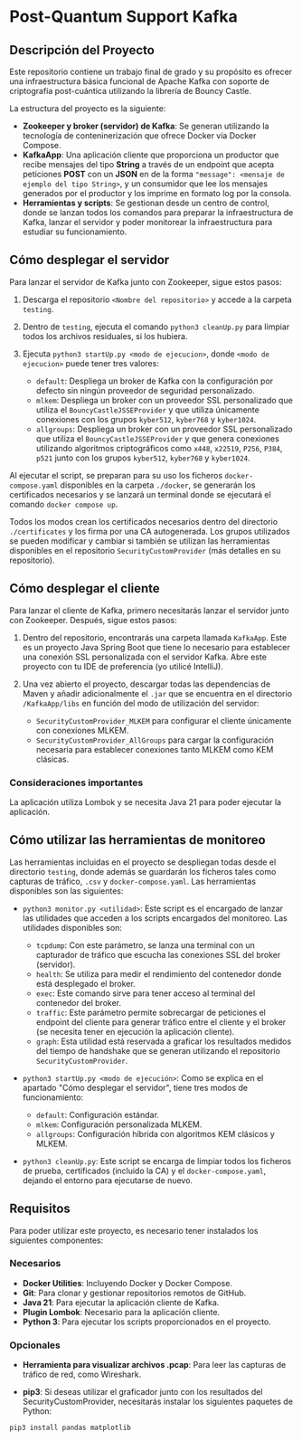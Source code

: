# Post-Quantum Support Kafka

## Descripción del Proyecto

Este repositorio contiene un trabajo final de grado y su propósito es ofrecer una infraestructura básica funcional de Apache Kafka con soporte de criptografía post-cuántica utilizando la librería de Bouncy Castle. 

La estructura del proyecto es la siguiente:

- **Zookeeper y broker (servidor) de Kafka**: Se generan utilizando la tecnología de conteninerización que ofrece Docker vía Docker Compose.
- **KafkaApp**: Una aplicación cliente que proporciona un productor que recibe mensajes del tipo **String** a través de un endpoint que acepta peticiones **POST** con un **JSON** en de la forma `"message": <mensaje de ejemplo del tipo String>`, y un consumidor que lee los mensajes generados por el productor y los imprime en formato log por la consola.
- **Herramientas y scripts**: Se gestionan desde un centro de control, donde se lanzan todos los comandos para preparar la infraestructura de Kafka, lanzar el servidor y poder monitorear la infraestructura para estudiar su funcionamiento.

## Cómo desplegar el servidor

Para lanzar el servidor de Kafka junto con Zookeeper, sigue estos pasos:

1. Descarga el repositorio `<Nombre del repositorio>` y accede a la carpeta `testing`.

2. Dentro de `testing`, ejecuta el comando `python3 cleanUp.py` para limpiar todos los archivos residuales, si los hubiera.

3. Ejecuta `python3 startUp.py <modo de ejecucion>`, donde `<modo de ejecucion>` puede tener tres valores:

    - `default`: Despliega un broker de Kafka con la configuración por defecto sin ningún proveedor de seguridad personalizado. 
    - `mlkem`: Despliega un broker con un proveedor SSL personalizado que utiliza el `BouncyCastleJSSEProvider` y que utiliza únicamente conexiones con los grupos `kyber512`, `kyber768` y `kyber1024`.
    - `allgroups`: Despliega un broker con un proveedor SSL personalizado que utiliza el `BouncyCastleJSSEProvider` y que genera conexiones utilizando algoritmos criptográficos como `x448`, `x22519`, `P256`, `P384`, `p521` junto con los grupos `kyber512`, `kyber768` y `kyber1024`.

Al ejecutar el script, se preparan para su uso los ficheros `docker-compose.yaml` disponibles en la carpeta `./docker`, se generarán los certificados necesarios y se lanzará un terminal donde se ejecutará el comando `docker compose up`.

Todos los modos crean los certificados necesarios dentro del directorio `./certificates` y los firma por una CA autogenerada. Los grupos utilizados se pueden modificar y cambiar si también se utilizan las herramientas disponibles en el repositorio `SecurityCustomProvider` (más detalles en su repositorio).

## Cómo desplegar el cliente

Para lanzar el cliente de Kafka, primero necesitarás lanzar el servidor junto con Zookeeper. Después, sigue estos pasos:

1. Dentro del repositorio, encontrarás una carpeta llamada `KafkaApp`. Este es un proyecto Java Spring Boot que tiene lo necesario para establecer una conexión SSL personalizada con el servidor Kafka. Abre este proyecto con tu IDE de preferencia (yo utilicé IntelliJ).

2. Una vez abierto el proyecto, descargar todas las dependencias de Maven y añadir adicionalmente el `.jar` que se encuentra en el directorio `/KafkaApp/libs` en función del modo de utilización del servidor:
    - `SecurityCustomProvider_MLKEM` para configurar el cliente únicamente con conexiones MLKEM.
    - `SecurityCustomProvider_AllGroups` para cargar la configuración necesaria para establecer conexiones tanto MLKEM como KEM clásicas.

### Consideraciones importantes

La aplicación utiliza Lombok y se necesita Java 21 para poder ejecutar la aplicación.

## Cómo utilizar las herramientas de monitoreo

Las herramientas incluidas en el proyecto se despliegan todas desde el directorio `testing`, donde además se guardarán los ficheros tales como capturas de tráfico, `.csv` y `docker-compose.yaml`. Las herramientas disponibles son las siguientes:

- `python3 monitor.py <utilidad>`: Este script es el encargado de lanzar las utilidades que acceden a los scripts encargados del monitoreo. Las utilidades disponibles son:
    - `tcpdump`: Con este parámetro, se lanza una terminal con un capturador de tráfico que escucha las conexiones SSL del broker (servidor).
    - `health`: Se utiliza para medir el rendimiento del contenedor donde está desplegado el broker.
    - `exec`: Este comando sirve para tener acceso al terminal del contenedor del broker.
    - `traffic`: Este parámetro permite sobrecargar de peticiones el endpoint del cliente para generar tráfico entre el cliente y el broker (se necesita tener en ejecución la aplicación cliente).
    - `graph`: Esta utilidad está reservada a graficar los resultados medidos del tiempo de handshake que se generan utilizando el repositorio `SecurityCustomProvider`.

- `python3 startUp.py <modo de ejecución>`: Como se explica en el apartado "Cómo desplegar el servidor", tiene tres modos de funcionamiento:
    - `default`: Configuración estándar.
    - `mlkem`: Configuración personalizada MLKEM.
    - `allgroups`: Configuración híbrida con algoritmos KEM clásicos y MLKEM.

- `python3 cleanUp.py`: Este script se encarga de limpiar todos los ficheros de prueba, certificados (incluido la CA) y el `docker-compose.yaml`, dejando el entorno para ejecutarse de nuevo.

## Requisitos

Para poder utilizar este proyecto, es necesario tener instalados los siguientes componentes:

### Necesarios

- **Docker Utilities**: Incluyendo Docker y Docker Compose.
- **Git**: Para clonar y gestionar repositorios remotos de GitHub.
- **Java 21**: Para ejecutar la aplicación cliente de Kafka.
- **Plugin Lombok**: Necesario para la aplicación cliente.
- **Python 3**: Para ejecutar los scripts proporcionados en el proyecto.

### Opcionales

- **Herramienta para visualizar archivos .pcap**: Para leer las capturas de tráfico de red, como Wireshark.

- **pip3**: Si deseas utilizar el graficador junto con los resultados del SecurityCustomProvider, necesitarás instalar los siguientes paquetes de Python:

```sh
pip3 install pandas matplotlib


